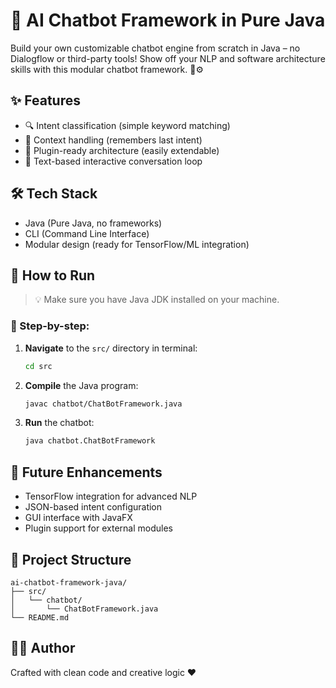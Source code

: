 
# 🤖 AI Chatbot Framework in Pure Java

Build your own customizable chatbot engine from scratch in Java – no Dialogflow or third-party tools! Show off your NLP and software architecture skills with this modular chatbot framework. 💬⚙️

## ✨ Features

- 🔍 Intent classification (simple keyword matching)  
- 🧠 Context handling (remembers last intent)  
- 🔌 Plugin-ready architecture (easily extendable)  
- 💬 Text-based interactive conversation loop  

## 🛠️ Tech Stack

- Java (Pure Java, no frameworks)  
- CLI (Command Line Interface)  
- Modular design (ready for TensorFlow/ML integration)  

## 🚀 How to Run

> 💡 Make sure you have Java JDK installed on your machine.

### 📁 Step-by-step:

1. **Navigate** to the `src/` directory in terminal:
   ```bash
   cd src
   ```

2. **Compile** the Java program:
   ```bash
   javac chatbot/ChatBotFramework.java
   ```

3. **Run** the chatbot:
   ```bash
   java chatbot.ChatBotFramework
   ```

## 🧠 Future Enhancements

- TensorFlow integration for advanced NLP  
- JSON-based intent configuration  
- GUI interface with JavaFX  
- Plugin support for external modules  

## 📂 Project Structure

```
ai-chatbot-framework-java/
├── src/
│   └── chatbot/
│       └── ChatBotFramework.java
└── README.md
```

## 🧑‍💻 Author

Crafted with clean code and creative logic ❤️

